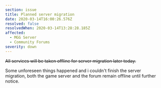 ```yaml
---
section: issue
title: Planned server migration
date: 2020-03-14T16:00:26.576Z
resolved: false
resolvedWhen: 2020-03-14T13:28:28.185Z
affected:
  - MGG Server
  - Community Forums
severity: down
---
```

~~All services will be taken offline for server migration later today.~~

Some unforeseen things happened and i couldn't finish the server migration, both the game server and the forum remain offline until further notice.